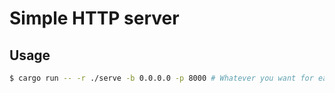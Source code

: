 # Simple HTTP server

## Usage

```sh
$ cargo run -- -r ./serve -b 0.0.0.0 -p 8000 # Whatever you want for each of the options, that's what I use
```